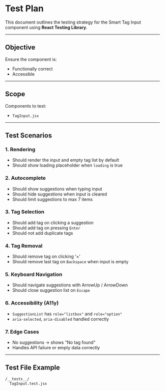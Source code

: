 # Test Plan

This document outlines the testing strategy for the Smart Tag Input component using **React Testing Library**.

---

## Objective

Ensure the component is:

- Functionally correct
- Accessible

---

## Scope

Components to test:

- `TagInput.jsx`

---

## Test Scenarios

### 1. Rendering

- Should render the input and empty tag list by default
- Should show loading placeholder when `loading` is true

### 2. Autocomplete

- Should show suggestions when typing input
- Should hide suggestions when input is cleared
- Should limit suggestions to max 7 items

### 3. Tag Selection

- Should add tag on clicking a suggestion
- Should add tag on pressing `Enter`
- Should not add duplicate tags

### 4. Tag Removal

- Should remove tag on clicking '×'
- Should remove last tag on `Backspace` when input is empty

### 5. Keyboard Navigation

- Should navigate suggestions with ArrowUp / ArrowDown
- Should close suggestion list on `Escape`

### 6. Accessibility (A11y)

- `SuggestionList` has `role="listbox"` and `role="option"`
- `aria-selected`, `aria-disabled` handled correctly

### 7. Edge Cases

- No suggestions → shows "No tag found"
- Handles API failure or empty data correctly

---

## Test File Example

```bash
/__tests__/
  TagInput.test.jsx
```
